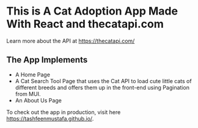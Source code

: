 # This is A Cat Adoption App Made With React and thecatapi.com

Learn more about the API at https://thecatapi.com/

## The App Implements
- A Home Page
- A Cat Search Tool Page that uses the Cat API to load cute little cats of different breeds
and offers them up in the front-end using Pagination from MUI.
- An About Us Page

To check out the app in production, visit here https://tashfeenmustafa.github.io/.